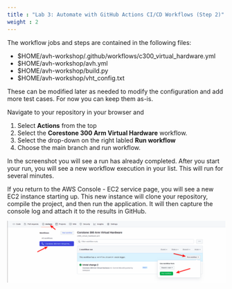 ```yaml
---
title : "Lab 3: Automate with GitHub Actions CI/CD Workflows (Step 2)"
weight : 2
---
```


The workflow jobs and steps are contained in the following files:

- $HOME/avh-workshop/.github/workflows/c300_virtual_hardware.yml
- $HOME/avh-workshop/avh.yml
- $HOME/avh-workshop/build.py
- $HOME/avh-workshop/vht_config.txt

These can be modified later as needed to modify the configuration and add more test cases. For now you can keep them as-is.

Navigate to your repository in your browser and 

1. Select **Actions** from the top
2. Select the **Corestone 300 Arm Virtual Hardware** workflow.
3. Select the drop-down on the right labled **Run workflow**
4. Choose the main branch and run workflow. 

In the screenshot you will see a run has already completed. After you start your run, you will see a new workflow execution in your list. This will run for several minutes.

If you return to the AWS Console - EC2 service page, you will see a new EC2 instance starting up. This new instance will clone your repository, compile the project, and then run the application. It will then capture the console log and attach it to the results in GitHub. 

![actions](/static/actions.png)
